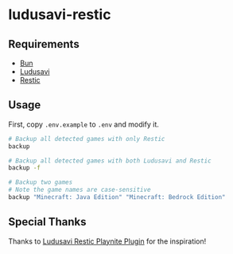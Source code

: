 # ludusavi-restic

## Requirements

- [Bun](https://bun.sh/)
- [Ludusavi](https://github.com/mtkennerly/ludusavi)
- [Restic](https://restic.net/)

## Usage

First, copy `.env.example` to `.env` and modify it.

```sh
# Backup all detected games with only Restic
backup

# Backup all detected games with both Ludusavi and Restic
backup -f

# Backup two games
# Note the game names are case-sensitive
backup "Minecraft: Java Edition" "Minecraft: Bedrock Edition"
```

## Special Thanks

Thanks to [Ludusavi Restic Playnite Plugin] for the inspiration!

[Ludusavi Restic Playnite Plugin]: https://github.com/sharkusmanch/playnite-ludusavi-restic
